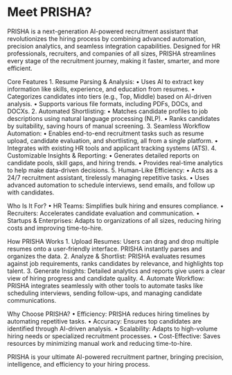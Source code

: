 #  Meet PRISHA?

PRISHA is a next-generation AI-powered recruitment assistant that revolutionizes the hiring process by combining advanced automation, precision analytics, and seamless integration capabilities. Designed for HR professionals, recruiters, and companies of all sizes, PRISHA streamlines every stage of the recruitment journey, making it faster, smarter, and more efficient.

Core Features
	1.	Resume Parsing & Analysis:
	•	Uses AI to extract key information like skills, experience, and education from resumes.
	•	Categorizes candidates into tiers (e.g., Top, Middle) based on AI-driven analysis.
	•	Supports various file formats, including PDFs, DOCs, and DOCXs.
	2.	Automated Shortlisting:
	•	Matches candidate profiles to job descriptions using natural language processing (NLP).
	•	Ranks candidates by suitability, saving hours of manual screening.
	3.	Seamless Workflow Automation:
	•	Enables end-to-end recruitment tasks such as resume upload, candidate evaluation, and shortlisting, all from a single platform.
	•	Integrates with existing HR tools and applicant tracking systems (ATS).
	4.	Customizable Insights & Reporting:
	•	Generates detailed reports on candidate pools, skill gaps, and hiring trends.
	•	Provides real-time analytics to help make data-driven decisions.
	5.	Human-Like Efficiency:
	•	Acts as a 24/7 recruitment assistant, tirelessly managing repetitive tasks.
	•	Uses advanced automation to schedule interviews, send emails, and follow up with candidates.

Who Is It For?
	•	HR Teams: Simplifies bulk hiring and ensures compliance.
	•	Recruiters: Accelerates candidate evaluation and communication.
	•	Startups & Enterprises: Adapts to organizations of all sizes, reducing hiring costs and improving time-to-hire.

How PRISHA Works
	1.	Upload Resumes:
Users can drag and drop multiple resumes onto a user-friendly interface. PRISHA instantly parses and organizes the data.
	2.	Analyze & Shortlist:
PRISHA evaluates resumes against job requirements, ranks candidates by relevance, and highlights top talent.
	3.	Generate Insights:
Detailed analytics and reports give users a clear view of hiring progress and candidate quality.
	4.	Automate Workflow:
PRISHA integrates seamlessly with other tools to automate tasks like scheduling interviews, sending follow-ups, and managing candidate communications.

Why Choose PRISHA?
	•	Efficiency: PRISHA reduces hiring timelines by automating repetitive tasks.
	•	Accuracy: Ensures top candidates are identified through AI-driven analysis.
	•	Scalability: Adapts to high-volume hiring needs or specialized recruitment processes.
	•	Cost-Effective: Saves resources by minimizing manual work and reducing time-to-hire.

PRISHA is your ultimate AI-powered recruitment partner, bringing precision, intelligence, and efficiency to your hiring process.
